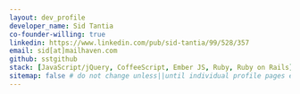 ```yaml
---
layout: dev_profile
developer_name: Sid Tantia
co-founder-willing: true
linkedin: https://www.linkedin.com/pub/sid-tantia/99/528/357
email: sid[at]mailhaven.com
github: sstgithub
stack: [JavaScript/jQuery, CoffeeScript, Ember JS, Ruby, Ruby on Rails]
sitemap: false # do not change unless||until individual profile pages exist.
---
```

